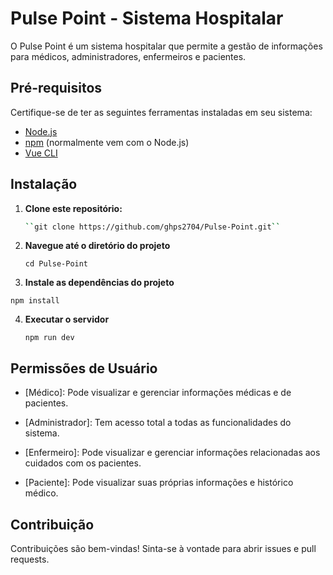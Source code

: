 # Pulse Point - Sistema Hospitalar

O Pulse Point é um sistema hospitalar que permite a gestão de informações para médicos, administradores, enfermeiros e pacientes.

## Pré-requisitos

Certifique-se de ter as seguintes ferramentas instaladas em seu sistema:

- [Node.js](https://nodejs.org/)
- [npm](https://www.npmjs.com/) (normalmente vem com o Node.js)
- [Vue CLI](https://cli.vuejs.org/)

## Instalação

1. **Clone este repositório:**

   ```bash
   ``git clone https://github.com/ghps2704/Pulse-Point.git``

2. **Navegue até o diretório do projeto**

   ``cd Pulse-Point``
   
4. **Instale as dependências do projeto**

  ``npm install``

4. **Executar o servidor**

   ``npm run dev``

## Permissões de Usuário
- [Médico]:
Pode visualizar e gerenciar informações médicas e de pacientes.

- [Administrador]:
Tem acesso total a todas as funcionalidades do sistema.

- [Enfermeiro]:
Pode visualizar e gerenciar informações relacionadas aos cuidados com os pacientes.

- [Paciente]:
Pode visualizar suas próprias informações e histórico médico.

## Contribuição
Contribuições são bem-vindas! Sinta-se à vontade para abrir issues e pull requests.
